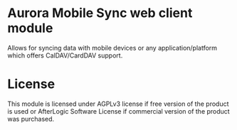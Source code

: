 # Aurora Mobile Sync web client module
Allows for syncing data with mobile devices or any application/platform which offers CalDAV/CardDAV support.

# License
This module is licensed under AGPLv3 license if free version of the product is used or AfterLogic Software License if commercial version of the product was purchased.